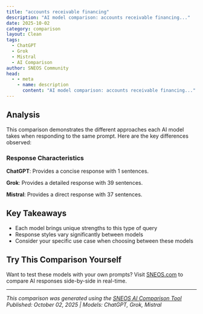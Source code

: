```yaml
---
title: "accounts receivable financing"
description: "AI model comparison: accounts receivable financing..."
date: 2025-10-02
category: comparison
layout: Clean
tags:
  - ChatGPT
  - Grok
  - Mistral
  - AI Comparison
author: SNEOS Community
head:
  - - meta
    - name: description
      content: "AI model comparison: accounts receivable financing..."
---
```


<ChatComparison
  title="accounts receivable financing"
  prompt="accounts receivable financing"
  :responses='{
    "ChatGPT": "Accounts receivable financing is a financial transaction in which a business uses its accounts receivable (money owed to it by customers) as collateral to obtain working capital or financing from a lender. This financing method is often used by companies that need immediate cash flow to manage operational expenses, take advantage of opportunities, or stabilize liquidity without taking on additional debt.\n\n### How Accounts Receivable Financing Works:\n\n1. **Selling Receivables**: The business sells its accounts receivable to a financing company (often called a factor) at a discount. The factor then collects payments directly from the customers.\n\n2. **Advancing Cash**: Alternatively, the business can receive a cash advance against its receivables from a lender. The lender evaluates the quality and amount of receivables and provides a percentage of that value (typically 70% to 90%) as an upfront cash advance.\n\n3. **Repayment**: As customers pay their invoices, the factor or lender collects payments. In the case of a factor, the business receives the remaining balance minus fees once the receivables are paid.\n\n### Types of Accounts Receivable Financing:\n\n1. **Factoring**: Involves selling accounts receivable to a third-party factor who then takes on the responsibility of collecting payments.\n\n2. **Invoice Discounting**: The business retains control over its sales ledger and collects payments from customers. The lender provides a cash advance based on the receivables, and the business repays the lender once payments are received.\n\n### Benefits of Accounts Receivable Financing:\n\n- **Improved Cash Flow**: Provides immediate access to cash, which helps businesses meet expenses, invest in growth, or cover operational costs.\n- **Non-Debt Financing**: It does not add debt to the business&#39;s balance sheet, as it is more of a cash advance secured by receivables.\n- **Flexible Funding**: Businesses can finance as needed based on their receivable amounts, allowing for flexibility in funding.\n  \n### Drawbacks of Accounts Receivable Financing:\n\n- **Cost**: Factoring and invoice discounting can be expensive due to fees and interest rates, which can reduce profitability.\n- **Customer Relations**: In factoring scenarios, the factor interacts directly with customers, which may affect customer relations if not managed well.\n- **Eligibility and Control**: Businesses may need to ensure that their customers have good credit ratings, as this impacts the financing terms.\n\n### Considerations:\n\n- Businesses should carefully evaluate the costs associated with accounts receivable financing versus other forms of financing.\n- It&#39;s essential to conduct due diligence on any financing partner to ensure that their terms align with the business’s cash flow needs and customer relationships.\n- Understanding the implications of using accounts receivable financing on customer interactions and cash flow management is vital.\n\nIn summary, accounts receivable financing is a useful option for businesses looking to improve their cash flow quickly by leveraging their outstanding invoices.",
    "Grok": "Accounts Receivable Financing, also known as **factoring** or **invoice financing**, is a financial arrangement where a business sells its accounts receivable (unpaid invoices owed by customers) to a third party, known as a **factor** or **financing company**, at a discount. This allows the business to access immediate cash flow rather than waiting for customers to pay their invoices, which can often take 30, 60, or even 90 days.\n\n### How Accounts Receivable Financing Works:\n1. **Business Sells Invoices**: A company sells its outstanding invoices to a factor or financing company.\n2. **Immediate Cash Advance**: The factor provides the business with an advance, typically 70-90% of the invoice value, upfront.\n3. **Factor Collects Payment**: The factor takes responsibility for collecting the full payment from the business\u2019s customers when the invoice is due.\n4. **Remaining Balance Paid**: Once the customer pays the invoice in full, the factor remits the remaining balance to the business, minus a fee or discount for the financing service (usually 1-5% of the invoice amount, depending on terms).\n\n### Types of Accounts Receivable Financing:\n- **Recourse Factoring**: If the customer fails to pay the invoice, the business must buy back the invoice from the factor or replace it with another invoice.\n- **Non-Recourse Factoring**: The factor assumes the risk of non-payment by the customer, though this often comes with higher fees or stricter eligibility criteria.\n\n### Benefits of Accounts Receivable Financing:\n- **Improved Cash Flow**: Provides immediate access to working capital without waiting for customer payments.\n- **No Debt Incurred**: Unlike a loan, this is not borrowing; it\u2019s selling an asset (invoices), so it doesn\u2019t appear as debt on the balance sheet.\n- **Focus on Business Operations**: The factor often handles collections, freeing up the business to focus on core activities.\n- **Flexible Funding**: The amount of funding available grows with the business\u2019s sales and invoices.\n\n### Drawbacks of Accounts Receivable Financing:\n- **Cost**: Factoring fees can be higher than traditional financing options like bank loans, especially for longer invoice terms.\n- **Customer Perception**: Some customers may be uncomfortable dealing directly with a factor for payments, though many factors work discreetly.\n- **Dependency on Customer Credit**: The factor evaluates the creditworthiness of the business\u2019s customers, not the business itself. If customers are deemed high-risk, financing may not be approved.\n- **Loss of Control**: The business may lose direct control over customer relationships during the collections process.\n\n### Who Uses Accounts Receivable Financing?\n- Small and medium-sized businesses (SMBs) with cash flow challenges.\n- Companies in industries with long payment cycles (e.g., manufacturing, wholesale, staffing, transportation).\n- Businesses that cannot qualify for traditional bank loans due to limited credit history or collateral.\n\n### Comparison with Other Financing Options:\n- **Vs. Bank Loans**: Accounts receivable financing is quicker to obtain and doesn\u2019t require collateral beyond the invoices, but it can be more expensive.\n- **Vs. Line of Credit**: A line of credit may have lower interest rates but often requires a stronger credit profile and more documentation.\n\n### Example:\nA company has $100,000 in unpaid invoices due in 60 days. It sells these invoices to a factor, which advances 80% ($80,000) immediately. The factor charges a 3% fee ($3,000). When the customers pay the full $100,000 to the factor, the company receives the remaining $17,000 ($20,000 - $3,000 fee). The company gets immediate cash to cover expenses, while the factor profits from the fee.\n\nAccounts receivable financing is a valuable tool for businesses needing quick access to cash, but it\u2019s important to weigh the costs and terms before entering into an agreement. If you\u2019re considering this option, reviewing the factor\u2019s reputation, fees, and contract terms (such as minimum volume requirements or long-term commitments) is crucial. Would you like me to dive deeper into any specific aspect, such as costs or eligibility criteria?",
    "Mistral": "Accounts receivable financing, also known as invoice financing or factoring, is a financial solution that allows businesses to convert their outstanding invoices into immediate cash. This type of financing is particularly useful for companies that have a significant amount of money tied up in unpaid invoices and need to improve their cash flow. Here are some key aspects of accounts receivable financing:\n\n### Types of Accounts Receivable Financing\n\n1. **Invoice Factoring**:\n   - **Recourse Factoring**: The business remains responsible for collecting the invoices. If the customer does not pay, the business must repurchase the invoice from the factor.\n   - **Non-Recourse Factoring**: The factor assumes the risk of non-payment. If the customer does not pay, the factor absorbs the loss.\n\n2. **Invoice Discounting**:\n   - The business retains control over the collection process. The financing company provides a loan based on the value of the outstanding invoices, and the business repays the loan once the invoices are paid.\n\n### How It Works\n\n1. **Invoice Submission**: The business submits its outstanding invoices to the financing company.\n2. **Advance Payment**: The financing company advances a percentage of the invoice value to the business, typically 70-90%.\n3. **Collection**: The financing company collects the payment from the business\u0027s customers.\n4. **Rebate**: Once the invoice is paid, the financing company pays the remaining balance to the business, minus a fee.\n\n### Benefits\n\n1. **Immediate Cash Flow**: Businesses can access cash quickly without waiting for customers to pay their invoices.\n2. **Credit Management**: The financing company often handles the collection process, reducing the administrative burden on the business.\n3. **Flexibility**: Unlike traditional loans, accounts receivable financing can be more flexible and scalable, as it is based on the value of the invoices.\n4. **No Collateral Required**: The invoices themselves serve as collateral, making it easier for businesses to qualify.\n\n### Considerations\n\n1. **Costs**: The fees associated with accounts receivable financing can be higher than traditional loans, especially for non-recourse factoring.\n2. **Customer Relationships**: Some businesses may be concerned about the impact on customer relationships if a third party is involved in the collection process.\n3. **Creditworthiness**: The financing company will assess the creditworthiness of the business\u0027s customers, as they are the ones who will ultimately pay the invoices.\n\n### Suitability\n\nAccounts receivable financing is particularly suitable for:\n- **Small to Medium-Sized Enterprises (SMEs)**: That have limited access to traditional financing options.\n- **Businesses with Long Payment Cycles**: Such as those in the manufacturing, construction, or wholesale industries.\n- **Growing Companies**: That need immediate cash to fund expansion or meet operational expenses.\n\n### Conclusion\n\nAccounts receivable financing can be a valuable tool for businesses looking to manage their cash flow more effectively. However, it\u0027s important to carefully consider the costs and potential impacts on customer relationships before deciding to use this type of financing."
  }'
  published-date="11:31"
/>

## Analysis

This comparison demonstrates the different approaches each AI model takes when responding to the same prompt. Here are the key differences observed:

### Response Characteristics

**ChatGPT**: Provides a concise response with 1 sentences. 

**Grok**: Provides a detailed response with 39 sentences. 

**Mistral**: Provides a direct response with 37 sentences. 

## Key Takeaways

- Each model brings unique strengths to this type of query
- Response styles vary significantly between models
- Consider your specific use case when choosing between these models

## Try This Comparison Yourself

Want to test these models with your own prompts? Visit [SNEOS.com](https://sneos.com) to compare AI responses side-by-side in real-time.

---

*This comparison was generated using the [SNEOS AI Comparison Tool](https://sneos.com)*
*Published: October 02, 2025 | Models: ChatGPT, Grok, Mistral*
